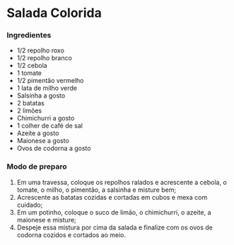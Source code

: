# Salada Colorida 

### Ingredientes

- 1/2 repolho roxo
- 1/2 repolho branco
- 1/2 cebola
- 1 tomate
- 1/2 pimentão vermelho
- 1 lata de milho verde
- Salsinha a gosto
- 2 batatas
- 2 limões
- Chimichurri a gosto
- 1 colher de café de sal
- Azeite a gosto
- Maionese a gosto
- Ovos de codorna a gosto

### Modo de preparo

1. Em uma travessa, coloque os repolhos ralados e acrescente a cebola, o tomate, o milho, o pimentão, a salsinha e misture bem;
2. Acrescente as batatas cozidas e cortadas em cubos e mexa com cuidado;
3. Em um potinho, coloque o suco de limão, o chimichurri, o azeite, a maionese e misture;
4. Despeje essa mistura por cima da salada e finalize com os ovos de codorna cozidos e cortados ao meio.

